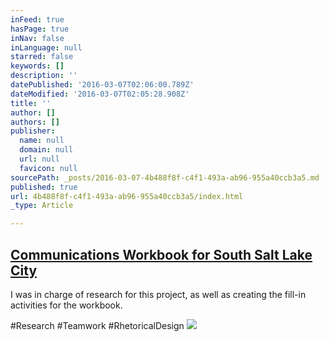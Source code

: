 ```yaml
---
inFeed: true
hasPage: true
inNav: false
inLanguage: null
starred: false
keywords: []
description: ''
datePublished: '2016-03-07T02:06:00.789Z'
dateModified: '2016-03-07T02:05:28.908Z'
title: ''
author: []
authors: []
publisher:
  name: null
  domain: null
  url: null
  favicon: null
sourcePath: _posts/2016-03-07-4b488f8f-c4f1-493a-ab96-955a40ccb3a5.md
published: true
url: 4b488f8f-c4f1-493a-ab96-955a40ccb3a5/index.html
_type: Article

---
```

## [Communications Workbook for South Salt Lake City][0]

I was in charge of research for this project, as well as creating the fill-in activities for the workbook.

\#Research \#Teamwork \#RhetoricalDesign
![](https://the-grid-user-content.s3-us-west-2.amazonaws.com/45fb4647-bee0-4dc7-90b1-5c398d8d3419.png)

[0]: https://drive.google.com/file/d/0B_3Bn2B5HlnMN2lmZW1Tc1JPVEE/view?usp=sharing